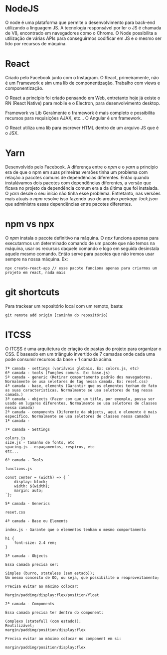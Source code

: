 # NodeJS

O node é uma plataforma que permite o desenvolvimento para back-end utilizando a linguagem JS.
A tecnologia responsável por ler o JS é chamada de V8, encontrado em navegadores como o Chrome.
O Node possibilita a utilização de várias APIs para conseguirmos codificar em JS e o mesmo ser lido por recursos de máquina.

# React

Criado pelo Facebook junto com o Instagram.
O React, primeiramente, não é um Framework e sim uma lib de componentização. Trabalho com views e componentização.

O React a princípio foi criado pensando em Web, entretanto hoje já existe o RN (React Native) para mobile e o Electron, para desenvolvimento desktop.

Framework vs Lib
Geralmente o framework é mais completo e possibilita recursos para requisições AJAX, etc... O Angular é um framework.

O React utiliza uma lib para escrever HTML dentro de um arquivo JS que é o JSX.

# Yarn

Desenvolvido pelo Facebook.
A diferença entre o _npm_ e o _yarn_ a princípio era de que o npm em suas primeiras versões tinha um problema com relação a pacotes comuns de dependências diferentes. Então quando instalávamos dois pacotes com dependências diferentes, a versão que ficava no projeto da dependência comum era a da última que foi instalada. O _yarn_ desde o seu início não tinha esse problema. Entretanto, nas versões mais atuais o _npm_ resolve isso fazendo uso do arquivo _package-lock.json_ que administra essas dependências entre pacotes diferentes. 

# npm vs npx

O _npm_ instala o pacote definitivo na máquina. O _npx_ funciona apenas para executarmos um determinado comando de um pacote que não temos na máquina, usar os recursos daquele comando e logo em seguida desinstala aquele mesmo comando. Então serve para pacotes que não iremos usar sempre na nossa máquina. Ex:

```
npx create-react-app // esse pacote funciona apenas para criarmos um projeto em react, nada mais
```

# git shortcuts

Para trackear um repositório local com um remoto, basta:

```
git remote add origin [caminho do repositório]
```

# ITCSS

O ITCSS é uma arquitetura de criação de pastas do projeto para organizar o CSS. É baseado em um triângulo invertido de 7 camadas onde cada uma pode consumir recursos da base + 1 camada acima.

```
7ª camada - settings (variáveis globais. Ex: colors.js, etc)
6ª camada - tools (Funções comuns. Ex: base.js)
5ª camada - generic (Retirar comportamento padrão dos navegadores. Normalmente se usa seletores de tag nessa camada. Ex: reset.css)
4ª camada - base, elements (Garantir que os elementos tenham de fato as suas características. Normalmente se usa seletores de tag nessa camada.)
3ª camada - objects (Fazer com que um title, por exemplo, possa ser usado em lugares diferentes. Normalmente se usa seletores de classes nessa camada)
2ª camada - components (Diferente da objects, aqui o elemento é mais específico. Normalmente se usa seletores de classes nessa camada)
1ª camada - 
```

`7ª camada - Settings`

```
colors.js
size.js - tamanho de fonts, etc
spacing.js - espaçamentos, respiros, etc
etc...
```

`6ª camada - Tools`

```
functions.js

const center = (width) => { `
    display: block;
    width: ${width};
    margin: auto;
`};
```

`5ª camada - Generics`

```
reset.css
```

`4ª camada - Base ou Elements`

```
index.js - Garante que o elementos tenham o mesmo comportamento

h1 {
    font-size: 2.4 rem;
}
```

`3ª camada - Objects`

```
Essa camada precisa ser:

Simples (burro, stateless (sem estado));
Um mesmo conceito de OO, ou seja, que possibilite o reaproveitamento;

Precisa evitar ao máximo colocar:

Margin/padding/display:flex/position/float
```

`2ª camada - Components`

```
Essa camada precisa ter dentro do component:

Complexo (statefull (com estado));
Reutilizável;
margin/padding/position/display:flex

Precisa evitar ao máximo colocar no component em si:

margin/padding/position/display:flex
```